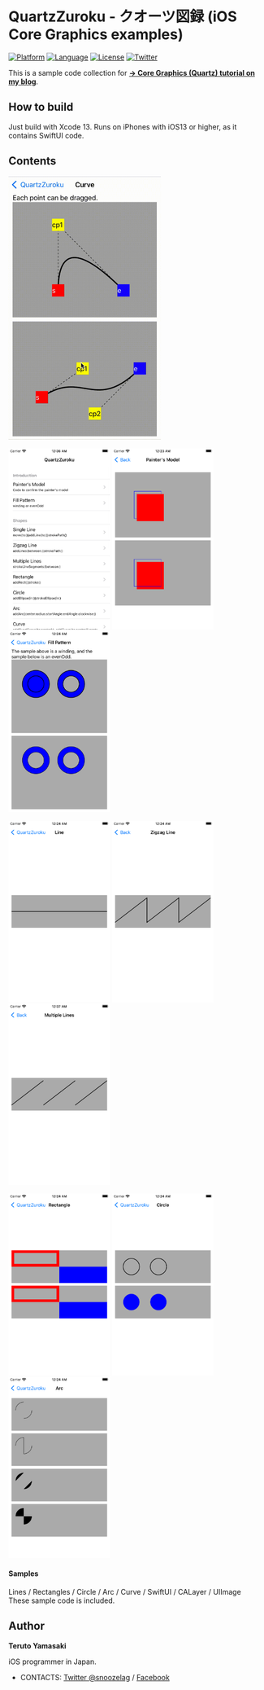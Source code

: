 # QuartzZuroku - クオーツ図録 (iOS Core Graphics examples) 

[![Platform](http://img.shields.io/badge/platform-ios-blue.svg?style=flat
)](https://developer.apple.com/iphone/index.action)
[![Language](http://img.shields.io/badge/language-swift-brightgreen.svg?style=flat
)](https://developer.apple.com/swift)
[![License](http://img.shields.io/badge/license-MIT-lightgrey.svg?style=flat
)](http://mit-license.org)
[![Twitter](https://img.shields.io/badge/twitter-@snoozelag-blue.svg?style=flat)](http://twitter.com/snoozelag)

This is a sample code collection for **[→ Core Graphics (Quartz) tutorial on my blog](https://snoozelag.hatenablog.com/entry/2021/10/26/055223)**.
<br>

## How to build

Just build with Xcode 13. Runs on iPhones with iOS13 or higher, as it contains SwiftUI code.

## Contents

<img src="README_Resources/draw_curve.gif" width="300">

<img src="README_Resources/top.png" width="200"> <img src="README_Resources/painters_model.png" width="200"> <img src="README_Resources/fill_pattern.png" width="200"><br>

<img src="README_Resources/draw_line.png" width="200"> <img src="README_Resources/draw_zigzag.png" width="200"> <img src="README_Resources/draw_multiple_lines.png" width="200"><br>

<img src="README_Resources/draw_rectangle.png" width="200"> <img src="README_Resources/draw_circle.png" width="200"> <img src="README_Resources/draw_arc.png" width="200"><br>

#### Samples

Lines / Rectangles / Circle / Arc / Curve / SwiftUI / CALayer / UIImage <br>
These sample code is included.

## Author

**Teruto Yamasaki**

iOS programmer in Japan.

- CONTACTS: [Twitter @snoozelag](https://twitter.com/snoozelag) / [Facebook](https://www.facebook.com/teruto.yamasaki)
